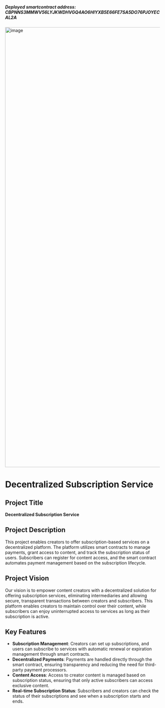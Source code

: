##### Deployed smartcontract address: CBPNNS3MMWV56LYJKWDHVGQ4AO6HIYXB5E66FE7SA5DO76PJOYECAL2A
<img width="1428" alt="image" src="https://github.com/user-attachments/assets/933c9cd5-c54b-4276-a575-0d8bb3c12aaf">

# Decentralized Subscription Service

## Project Title
**Decentralized Subscription Service**

## Project Description
This project enables creators to offer subscription-based services on a decentralized platform. The platform utilizes smart contracts to manage payments, grant access to content, and track the subscription status of users. Subscribers can register for content access, and the smart contract automates payment management based on the subscription lifecycle.

## Project Vision
Our vision is to empower content creators with a decentralized solution for offering subscription services, eliminating intermediaries and allowing secure, transparent transactions between creators and subscribers. This platform enables creators to maintain control over their content, while subscribers can enjoy uninterrupted access to services as long as their subscription is active.

## Key Features
- **Subscription Management**: Creators can set up subscriptions, and users can subscribe to services with automatic renewal or expiration management through smart contracts.
- **Decentralized Payments**: Payments are handled directly through the smart contract, ensuring transparency and reducing the need for third-party payment processors.
- **Content Access**: Access to creator content is managed based on subscription status, ensuring that only active subscribers can access exclusive content.
- **Real-time Subscription Status**: Subscribers and creators can check the status of their subscriptions and see when a subscription starts and ends.
